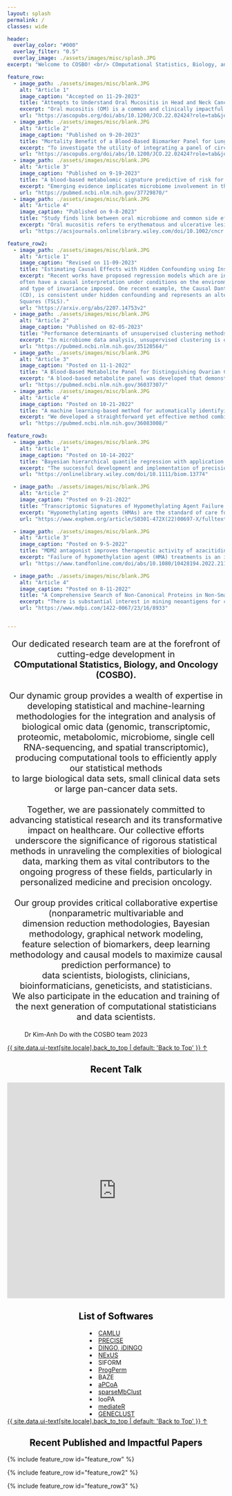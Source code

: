 ```yaml
---
layout: splash
permalink: /
classes: wide

header:
  overlay_color: "#000"
  overlay_filter: "0.5"
  overlay_image: ./assets/images/misc/splash.JPG  
excerpt: "Welcome to COSBO! <br/> COmputational Statistics, Biology, and Oncology"

feature_row:
  - image_path: ./assets/images/misc/blank.JPG
    alt: "Article 1"
    image_caption: "Accepted on 11-29-2023"
    title: "Attempts to Understand Oral Mucositis in Head and Neck Cancer Patients through Omics Studies: A Narrative Review"
    excerpt: "Oral mucositis (OM) is a common and clinically impactful side effect of cytotoxic cancer treatment, particularly in patients with head and neck squamous cell carcinoma (HNSCC) who undergo radiotherapy with or without concomitant chemotherapy. The etiology and pathogenic mechanisms of OM are complex, multifaceted and elicit both direct and indirect damage to the mucosa. In this narrative review, we describe studies that use various omics methodologies (genomics, transcriptomics, microbiomics and metabolomics) in attempts to elucidate the biological pathways associated with the development or severity of OM."
    url: "https://ascopubs.org/doi/abs/10.1200/JCO.22.02424?role=tab&journalCode=jco"
  - image_path: ./assets/images/misc/blank.JPG
    alt: "Article 2"
    image_caption: "Published on 9-20-2023"
    title: "Mortality Benefit of a Blood-Based Biomarker Panel for Lung Cancer on the Basis of the Prostate, Lung, Colorectal, and Ovarian Cohort"
    excerpt: "To investigate the utility of integrating a panel of circulating protein biomarkers in combination with a risk model on the basis of subject characteristics to identify individuals at high risk of harboring a lethal lung cancer."
    url: "https://ascopubs.org/doi/abs/10.1200/JCO.22.02424?role=tab&journalCode=jco"
  - image_path: ./assets/images/misc/blank.JPG
    alt: "Article 3"
    image_caption: "Published on 9-19-2023"
    title: "A blood-based metabolomic signature predictive of risk for pancreatic cancer"
    excerpt: "Emerging evidence implicates microbiome involvement in the development of pancreatic cancer (PaCa). Here, we investigate whether increases in circulating microbial-related metabolites associate with PaCa risk by applying metabolomics profiling to 172 sera collected within 5 years prior to PaCa diagnosis and 863 matched non-subject sera from participants in the Prostate, Lung, Colorectal, and Ovarian (PLCO) cohort."
    url: "https://pubmed.ncbi.nlm.nih.gov/37729870/"
  - image_path: ./assets/images/misc/blank.JPG
    alt: "Article 4"
    image_caption: "Published on 9-8-2023"
    title: "Study finds link between oral microbiome and common side effect in patients with head and neck cancer"
    excerpt: "Oral mucositis refers to erythematous and ulcerative lesions of the oral mucosa observed in patients with cancer being treated with chemotherapy, and/or with radiation therapy to fields involving the oral cavity. Lesions of oral mucositis are often very painful and compromise nutrition and oral hygiene as well as increase risk for local and systemic infection. Mucositis can also involve other areas of the alimentary tract; for example, gastrointestinal (GI) mucositis can manifest as diarrhea. Thus, mucositis is a highly significant and sometimes dose-limiting complication of cancer therapy"
    url: "https://acsjournals.onlinelibrary.wiley.com/doi/10.1002/cncr.35001"

feature_row2:
  - image_path: ./assets/images/misc/blank.JPG
    alt: "Article 1"
    image_caption: "Revised on 11-09-2023"
    title: "Estimating Causal Effects with Hidden Confounding using Instrumental Variables and Environments"
    excerpt: "Recent works have proposed regression models which are invariant across data collection environments [24, 20, 11, 16, 8]. These estimators
    often have a causal interpretation under conditions on the environments
    and type of invariance imposed. One recent example, the Causal Dantzig
    (CD), is consistent under hidden confounding and represents an alternative to classical instrumental variable estimators such as Two Stage Least
    Squares (TSLS)."
    url: "https://arxiv.org/abs/2207.14753v2"
  - image_path: ./assets/images/misc/blank.JPG
    alt: "Article 2"
    image_caption: "Published on 02-05-2023"
    title: "Performance determinants of unsupervised clustering methods for microbiome data"
    excerpt: "In microbiome data analysis, unsupervised clustering is often used to identify naturally occurring clusters, which can then be assessed for associations with characteristics of interest. In this work, we systematically compared beta diversity and clustering methods commonly used in microbiome analyses. We applied these to four published datasets where highly distinct microbiome profiles could be seen between sample groups, as well a clinical dataset with less clear separation between groups."
    url: "https://pubmed.ncbi.nlm.nih.gov/35120564/"
  - image_path: ./assets/images/misc/blank.JPG
    alt: "Article 3"
    image_caption: "Posted on 11-1-2022"
    title: "A Blood-Based Metabolite Panel for Distinguishing Ovarian Cancer from Benign Pelvic Masses"
    excerpt: "A blood-based metabolite panel was developed that demonstrates independent predictive ability and complements ROMA for distinguishing early-stage ovarian cancer from benign disease to better inform clinical decision making."
    url: "https://pubmed.ncbi.nlm.nih.gov/36037307/"
  - image_path: ./assets/images/misc/blank.JPG
    alt: "Article 4"
    image_caption: "Posted on 10-21-2022"
    title: "A machine learning-based method for automatically identifying novel cells in annotating single-cell RNA-seq data"
    excerpt: "We developed a straightforward yet effective method combining autoencoder with iterative feature selection to automatically identify novel cells from scRNA-seq data. Our method trains an autoencoder with the labeled training data and applies the autoencoder to the testing data to obtain reconstruction errors. By iteratively selecting features that demonstrate a bi-modal pattern and reclustering the cells using the selected feature, our method can accurately identify novel cells that are not present in the training data."
    url: "https://pubmed.ncbi.nlm.nih.gov/36083008/"

feature_row3:
  - image_path: ./assets/images/misc/blank.JPG
    alt: "Article 1"
    image_caption: "Posted on 10-14-2022"
    title: "Bayesian hierarchical quantile regression with application to characterizing the immune architecture of lung cancer"
    excerpt: "The successful development and implementation of precision immuno-oncology therapies requires a deeper understanding of the immune architecture at a patient level. T-cell receptor (TCR) repertoire sequencing is a relatively new technology that enables monitoring of T-cells, a subset of immune cells that play a central role in modulating immune response."
    url: "https://onlinelibrary.wiley.com/doi/10.1111/biom.13774"  

  - image_path: ./assets/images/misc/blank.JPG
    alt: "Article 2"
    image_caption: "Posted on 9-21-2022"
    title: "Transcriptomic Signatures of Hypomethylating Agent Failure in Myelodysplastic Syndromes and Chronic Myelomonocytic Leukemia. Exp Hematol"
    excerpt: "Hypomethylating agents (HMAs) are the standard of care for myelodysplastic syndromes (MDS) and chronic myelomonocytic leukemia (CMML). HMA treatment failure is a major clinical problem and its mechanisms are poorly characterized. We performed RNA sequencing in CD34+ bone marrow stem hematopoietic stem and progenitor cells (BM-HSPCs) from 51 patients with CMML and MDS before HMA treatment and compared transcriptomic signatures between responders and nonresponders."
    url: "https://www.exphem.org/article/S0301-472X(22)00697-X/fulltext" 

  - image_path: ./assets/images/misc/blank.JPG
    alt: "Article 3"
    image_caption: "Posted on 9-5-2022"
    title: "MDM2 antagonist improves therapeutic activity of azacitidine in myelodysplastic syndromes and chronic myelomonocytic leukemia"
    excerpt: "Failure of hypomethylation agent (HMA) treatments is an important issue in myelodysplastic syndromes (MDS) and chronic myelomonocytic leukemia (CMML). Recent studies indicated that function of wildtype TP53 positively impacts outcome of HMA treatments. We investigated the combination of the...."
    url: "https://www.tandfonline.com/doi/abs/10.1080/10428194.2022.2116932" 

  - image_path: ./assets/images/misc/blank.JPG
    alt: "Article 4"
    image_caption: "Posted on 8-11-2022"
    title: "A Comprehensive Search of Non-Canonical Proteins in Non-Small Cell Lung Cancer and Their Impact on the Immune Response"
    excerpt: "There is substantial interest in mining neoantigens for cancer applications. Non-canonical proteins resulting from frameshift mutations have been identified as neoantigens in cancer. We investigated the landscape of non-canonical proteins in non-small cell lung cancer (NSCLC) and their induced immune response in..."
    url: "https://www.mdpi.com/1422-0067/23/16/8933" 


---
```

<div class="center" style="max-width: 800px; font-size: 20px;">
<p style="text-align: center">
Our dedicated research team are at the forefront of cutting-edge development in <br/> 
<b>COmputational Statistics, Biology, and Oncology (COSBO).</b> <br/>
<br />
Our dynamic group provides a wealth of expertise in developing statistical and machine-learning methodologies for the integration and analysis of biological omic data (genomic, transcriptomic, proteomic, metabolomic, microbiome, single cell RNA-sequencing, and spatial transcriptomic), <br/>
producing computational tools to efficiently apply our statistical methods <br/>to large biological data sets, small clinical data sets or large pan-cancer data sets.<br/>
<br/>
Together, we are passionately committed to advancing statistical research and its transformative impact on healthcare.
Our collective efforts underscore the significance of rigorous statistical methods in unraveling the complexities of biological data, marking them as vital contributors to the ongoing progress of these fields, particularly in personalized medicine and precision oncology. <br/> <br/>
Our group provides critical collaborative expertise (nonparametric multivariable and <br/>dimension reduction methodologies, Bayesian methodology, graphical network modeling, <br/>
feature selection of biomarkers, deep learning methodology and causal models to maximize causal prediction performance) to <br/> data scientists, biologists, clinicians, bioinformaticians, geneticists, and statisticians.
<br/>
We also participate in the education and training of the next generation of computational statisticians and data scientists.</p>
</div>

<div class="center">
<figure class="center">
<img src="./assets/images/people/group.JPG" class="responsive-image" alt="">
<figcaption>Dr Kim-Anh Do with the COSBO team 2023</figcaption>
</figure>
</div>
<a href="#" class="back-to-top">{{ site.data.ui-text[site.locale].back_to_top | default: 'Back to Top' }} &uarr;</a>
<div class="containerIframe">
  <div class="left-column">
    <div class="centerIframe">
      <h2 style="text-align:center; color: black;">Recent Talk</h2>
      <iframe src="https://onedrive.live.com/embed?resid=DD1D7A6CCCA3FEEC%2160909&amp;authkey=%21ALLKjlXnQyb-dDA&amp;em=2&amp;wdAr=1.7777777777777777" width="100%" height="500px" frameborder="0">This is an embedded <a target="_blank" href="https://office.com">Microsoft Office</a> presentation, powered by <a target="_blank" href="https://office.com/webapps">Office</a>.</iframe>
    </div>
  </div>
  <div class="right-column">
    <summary><h2 style="text-align: center; color: black;">List of Softwares</h2></summary>
    <div style="text-align: center;">
      <div style="text-align: left; display: inline-block;">
      <li><a href="https://github.com/ziyili20/CAMLU.git" target="_blank">CAMLU</a></li>
      <li><a href="https://github.com/MinJinHa/PRECISE" target="_blank">PRECISE</a></li>
      <li><a href="https://github.com/cran/iDINGO.git" target="_blank">DINGO, iDINGO</a></li>
      <li><a href="https://github.com/priyamdas2/NExUS" target="_blank">NExUS</a></li>
      <li>SIFORM</li> <!--Page does not exist anymore containing the software (faculty odin page)-->
      <li><a href="https://biostatistics.mdanderson.org/shinyapps/ProgPerm/" target="_blank">ProgPerm</a></li>
      <li>BAZE</li>
      <li><a href="https://biostatistics.mdanderson.org/shinyapps/aPCoA/" target="_blank">aPCoA</a></li>
      <li><a href="https://github.com/YushuShi/sparseMbClust/" target="_blank">sparseMbClust</a></li>
      <li>IooPA</li>
      <li><a href="https://github.com/longjp/mediateR" target="_blank">mediateR</a></li>
      <li><a href="https://odin.mdacc.tmc.edu/~kim/geneclust/" target="_blank">GENECLUST</a></li>
      </div>
    </div>
  </div>
</div>  
<a href="#" class="back-to-top">{{ site.data.ui-text[site.locale].back_to_top | default: 'Back to Top' }} &uarr;</a>
<div>
<a href="/COSBO/papers" target="_blank" style="text-decoration: none; color: black; text-align:center;"><h2>Recent Published and Impactful Papers</h2></a>
</div>

{% include feature_row id="feature_row" %}

{% include feature_row id="feature_row2" %}

{% include feature_row id="feature_row3" %}
